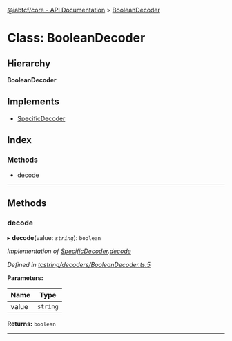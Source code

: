 [@iabtcf/core - API Documentation](../README.md) > [BooleanDecoder](../classes/booleandecoder.md)

# Class: BooleanDecoder

## Hierarchy

**BooleanDecoder**

## Implements

* [SpecificDecoder](../interfaces/specificdecoder.md)

## Index

### Methods

* [decode](booleandecoder.md#decode)

---

## Methods

<a id="decode"></a>

###  decode

▸ **decode**(value: *`string`*): `boolean`

*Implementation of [SpecificDecoder](../interfaces/specificdecoder.md).[decode](../interfaces/specificdecoder.md#decode)*

*Defined in [tcstring/decoders/BooleanDecoder.ts:5](https://github.com/chrispaterson/iabtcf-es/blob/4f7901f/modules/core/src/tcstring/decoders/BooleanDecoder.ts#L5)*

**Parameters:**

| Name | Type |
| ------ | ------ |
| value | `string` |

**Returns:** `boolean`

___


